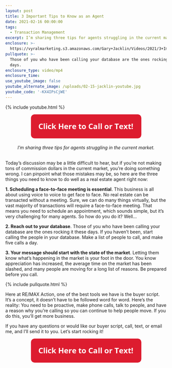 ```yaml
---
layout: post
title: 3 Important Tips to Know as an Agent
date: 2021-02-16 00:00:00
tags:
  - Transaction Management
excerpt: I’m sharing three tips for agents struggling in the current market.
enclosure: >-
  https://vyralmarketing.s3.amazonaws.com/Gary+Jacklin/Videos/2021/3+Important+Tips+to+Know+as+an+Agent.mp4
pullquote: >-
  Those of you who have been calling your database are the ones rocking it these
  days.
enclosure_type: video/mp4
enclosure_time:
use_youtube_image: false
youtube_alternate_image: /uploads/02-15-jacklin-youtube.jpg
youtube_code: '-KX4IPsCjWE'
---
```


{% include youtube.html %}

<center><a href="tel:6306382600"><img width="345" height="75" src="uploads/Button - 345.png" /></a></center>

<center><br /><em>I&rsquo;m sharing three tips for agents struggling in the current market.</em></center>

<br>Today’s discussion may be a little difficult to hear, but if you’re not making tons of commission dollars in the current market, you’re doing something wrong. I can pinpoint what those mistakes may be, so here are the three things you need to know to do well as a real estate agent right now:

**1\. Scheduling a face-to-face meeting is essential**. This business is all about using voice to voice to get face to face. No real estate can be transacted without a meeting. Sure, we can do many things virtually, but the vast majority of transactions will require a face-to-face meeting. That means you need to schedule an appointment, which sounds simple, but it’s very challenging for many agents. So how do you do it? Well…

**2\. Reach out to your database**. Those of you who have been calling your database are the ones rocking it these days. If you haven’t been, start calling the people in your database. Make a list of people to call, and make five calls a day.

**3\. Your message should start with the state of the market**. Letting them know what’s happening in the market is your foot in the door. You know appreciation has increased, the average time on the market has been slashed, and many people are moving for a long list of reasons. Be prepared before you call.

{% include pullquote.html %}

Here at RE/MAX Action, one of the best tools we have is the buyer script. It’s a concept, it doesn’t have to be followed word for word. Here’s the reality: You need to be proactive, make phone calls, talk to people, and have a reason why you’re calling so you can continue to help people move. If you do this, you’ll get more business.

If you have any questions or would like our buyer script, call, text, or email me, and I’ll send it to you. Let’s start rocking it\!

<center><a href="tel:6306382600"><img width="345" height="75" src="uploads/Button - 345.png" /></a></center>
